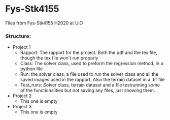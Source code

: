 # Fys-Stk4155
Files from Fys-Stk4155 H2020 at UiO

### Structure:
  - Project 1
    - Rapport: The rapport for the project. Both the pdf and the tex file, though the tex file won't run proparly
    - Class: The solver class, used to preform the regression method, in a python file 
    - Run: the solver class, a file used to run the solver class and all the saved images used in the rapport. Also the terrain dataset in a .tif file
    - Test_runs: Solver class, terrain dataset and a file testrunning some of the functionalities but not saving any files, just showing them.
  - Project 2
    - This one is empty
  - Project 3
    - This one is empty
